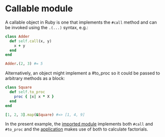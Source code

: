 # Callable module

A callable object in Ruby is one that implements the `#call` method and can be
invoked using the `.(...)` syntax, e.g.:

```ruby
class Adder
  def self.call(x, y)
    x + y
  end
end

Adder.(2, 3) #= 5
```

Alternatively, an object might implement a #to_proc so it could be passed to 
arbitrary methods as a block:

```ruby
class Square
  def self.to_proc
    proc { |x| x * X }
  end
end

[1, 2, 3].map(&Square) #=> [1, 4, 9]
```

In the present example, the [imported module](factorial.rb) implements both 
`#call` and `#to_proc` and the [application](app.rb) makes use of both to 
calculate factorials.